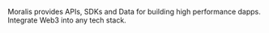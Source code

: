 Moralis provides APIs, SDKs and Data for building high performance dapps. Integrate Web3 into any tech stack.